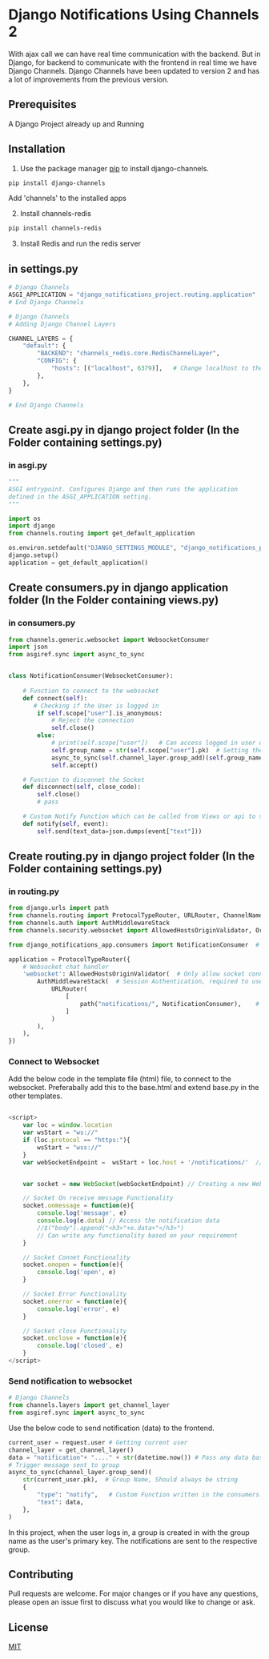 # Django Notifications Using Channels 2

With ajax call we can have real time communication with the backend. But in Django, for backend to communicate with the frontend in real time we have Django Channels. Django Channels have been updated to version 2 and has a lot of improvements from the previous version. 

## Prerequisites

A Django Project already up and Running

## Installation

1. Use the package manager [pip](https://pip.pypa.io/en/stable/) to install django-channels.

```bash
pip install django-channels
```
Add 'channels' to the installed apps


2. Install channels-redis
```bash
pip install channels-redis
```

3. Install Redis and run the redis server

## in settings.py



```python
# Django Channels
ASGI_APPLICATION = "django_notifications_project.routing.application"    # your_project_name.routing.application
# End Django Channels
```

```python
# Django Channels
# Adding Django Channel Layers

CHANNEL_LAYERS = {
    "default": {
        "BACKEND": "channels_redis.core.RedisChannelLayer",
        "CONFIG": {
            "hosts": [("localhost", 6379)],   # Change localhost to the ip in which you have redis server running on.
        },
    },
}

# End Django Channels
```

## Create asgi.py in django project folder (In the Folder containing settings.py)

### in asgi.py

```python
"""
ASGI entrypoint. Configures Django and then runs the application
defined in the ASGI_APPLICATION setting.
"""

import os
import django
from channels.routing import get_default_application

os.environ.setdefault("DJANGO_SETTINGS_MODULE", "django_notifications_project.settings") #  your_project_name.settings
django.setup()
application = get_default_application()
```


## Create consumers.py in django application folder (In the Folder containing views.py)

### in consumers.py

```python
from channels.generic.websocket import WebsocketConsumer
import json
from asgiref.sync import async_to_sync


class NotificationConsumer(WebsocketConsumer):
    
    # Function to connect to the websocket
    def connect(self):
       # Checking if the User is logged in
        if self.scope["user"].is_anonymous:
            # Reject the connection
            self.close()
        else:
            # print(self.scope["user"])   # Can access logged in user details by using self.scope.user, Can only be used if AuthMiddlewareStack is used in the routing.py
            self.group_name = str(self.scope["user"].pk)  # Setting the group name as the pk of the user primary key as it is unique to each user. The group name is used to communicate with the user.
            async_to_sync(self.channel_layer.group_add)(self.group_name, self.channel_name)
            self.accept()

    # Function to disconnet the Socket
    def disconnect(self, close_code):
        self.close()
        # pass

    # Custom Notify Function which can be called from Views or api to send message to the frontend
    def notify(self, event):
        self.send(text_data=json.dumps(event["text"]))
```

## Create routing.py in django project folder (In the Folder containing settings.py)

### in routing.py

```python
from django.urls import path
from channels.routing import ProtocolTypeRouter, URLRouter, ChannelNameRouter
from channels.auth import AuthMiddlewareStack
from channels.security.websocket import AllowedHostsOriginValidator, OriginValidator

from django_notifications_app.consumers import NotificationConsumer  # Importing notification Consumer from consumers.py

application = ProtocolTypeRouter({ 
    # Websocket chat handler
    'websocket': AllowedHostsOriginValidator(  # Only allow socket connections from the Allowed hosts in the settings.py file
        AuthMiddlewareStack(  # Session Authentication, required to use if we want to access the user details in the consumer 
            URLRouter(
                [
                    path("notifications/", NotificationConsumer),    # Url path for connecting to the websocket to send notifications.
                ]
            )
        ),
    ),
})
```

### Connect to Websocket
Add the below code in the template file (html) file, to connect to the websocket. Preferabally add this to the base.html and extend base.py in the other templates.

```javascript

<script>
    var loc = window.location
    var wsStart = "ws://"
    if (loc.protocol == "https:"){
        wsStart = "wss://"
    }
    var webSocketEndpoint =  wsStart + loc.host + '/notifications/'  // ws : wss   // Websocket URL, Same on as mentioned in the routing.py


    var socket = new WebSocket(webSocketEndpoint) // Creating a new Web Socket Connection

    // Socket On receive message Functionality
    socket.onmessage = function(e){
        console.log('message', e)
        console.log(e.data) // Access the notification data
        //$("body").append("<h3>"+e.data+"</h3>")
        // Can write any functionality based on your requirement
    }

    // Socket Connet Functionality
    socket.onopen = function(e){
        console.log('open', e)
    }

    // Socket Error Functionality
    socket.onerror = function(e){
        console.log('error', e)
    }

    // Socket close Functionality
    socket.onclose = function(e){
        console.log('closed', e)
    }
</script>
```


### Send notification to websocket

```python
# Django Channels
from channels.layers import get_channel_layer
from asgiref.sync import async_to_sync
```

Use the below code to send notification (data) to the frontend. 
```python
current_user = request.user # Getting current user
channel_layer = get_channel_layer()
data = "notification"+ "...." + str(datetime.now()) # Pass any data based on your requirement
# Trigger message sent to group
async_to_sync(channel_layer.group_send)(
    str(current_user.pk),  # Group Name, Should always be string
    {
        "type": "notify",   # Custom Function written in the consumers.py
        "text": data,
    },
)  

```

In this project, when the user logs in, a group is created in with the group name as the user's primary key. The notifications are sent to the respective group.


## Contributing
Pull requests are welcome. For major changes or if you have any questions, please open an issue first to discuss what you would like to change or ask.


## License
[MIT](https://choosealicense.com/licenses/mit/)